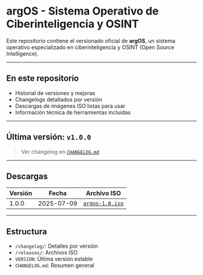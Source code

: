 # argOS - Sistema Operativo de Ciberinteligencia y OSINT

Este repositorio contiene el versionado oficial de **argOS**, un sistema operativo especializado en ciberinteligencia y OSINT (Open Source Intelligence).

---

##  En este repositorio

- Historial de versiones y mejoras
- Changelogs detallados por versión
- Descargas de imágenes ISO listas para usar
- Información técnica de herramientas incluidas

---

##  Última versión: `v1.0.0`

> Ver changelog en [`CHANGELOG.md`](./CHANGELOG.md)

---

##  Descargas

| Versión | Fecha        | Archivo ISO         |
|---------|--------------|---------------------|
| 1.0.0   | 2025-07-09   | [`argos-1.0.iso`](./releases/argos-1.0.iso) |

---

##  Estructura

- `/changelog/`: Detalles por versión
- `/releases/`: Archivos ISO
- `VERSION`: Última versión estable
- `CHANGELOG.md`: Resumen general
